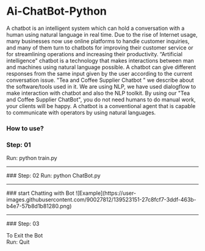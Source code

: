# Ai-ChatBot-Python
A chatbot is an intelligent system which can hold a conversation with a human using natural language in real time. Due to the rise of Internet usage, many businesses now use online platforms to handle customer inquiries, and many of them turn to chatbots for improving their customer service or for streamlining operations and increasing their productivity. “Artificial intelligence" chatbot is a technology that makes interactions between man and machines using natural language possible. A chatbot can give different responses from the same input given by the user according to the current conversation issue. "Tea and Coffee Supplier Chatbot " we describe about the software/tools used 
in it. We are using NLP, we have used dialogflow to make interaction with chatbot and also the NLP toolkit. By using our "Tea and Coffee Supplier ChatBot", you do not need humans to do manual work, your clients will be happy. A chatbot is a conventional agent that is capable to communicate with operators by using natural languages.

### How to use?

### Step: 01
Run: python train.py
<hr>
### Step: 02
Run: python ChatBot.py
<hr>
### start Chatting with Bot
![Example](https://user-images.githubusercontent.com/90027812/139523151-27c8fcf7-3ddf-463b-b4e7-57b8d1b81280.png)
<hr>
### Step: 03

To Exit the Bot
<br>
Run: Quit


